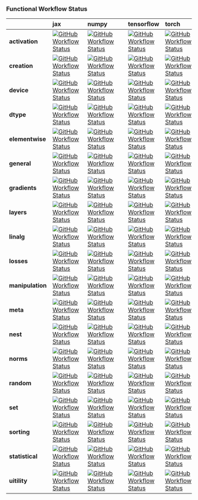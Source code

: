 ### Functional Workflow Status

|                  | jax        | numpy      | tensorflow | torch      |
| ---------------- | --------------------- | --------------------- | --------------------- | --------------------- |
| **activation**   | [![GitHub Workflow Status](https://img.shields.io/github/workflow/status/unifyai/ivy/test-fn-activations-jax?label=%20)](https://github.com/unifyai/ivy/actions/workflows/test-fn-activations-jax.yml)   | [![GitHub Workflow Status](https://img.shields.io/github/workflow/status/unifyai/ivy/test-fn-activations-numpy?label=%20)](https://github.com/unifyai/ivy/actions/workflows/test-fn-activations-np.yml)   | [![GitHub Workflow Status](https://img.shields.io/github/workflow/status/unifyai/ivy/test-fn-activations-tensorflow?label=%20)](https://github.com/unifyai/ivy/actions/workflows/test-fn-activations-tf.yml)   | [![GitHub Workflow Status](https://img.shields.io/github/workflow/status/unifyai/ivy/test-fn-activations-torch?label=%20)](https://github.com/unifyai/ivy/actions/workflows/test-fn-activations-torch.yml)   |
| **creation**     | [![GitHub Workflow Status](https://img.shields.io/github/workflow/status/unifyai/ivy/test-fn-creation-torch?label=%20)](https://github.com/unifyai/ivy/actions/workflows/test-fn-creation-jax.yml)       | [![GitHub Workflow Status](https://img.shields.io/github/workflow/status/unifyai/ivy/test-fn-creation-numpy?label=%20)](https://github.com/unifyai/ivy/actions/workflows/test-fn-creation-np.yml)         | [![GitHub Workflow Status](https://img.shields.io/github/workflow/status/unifyai/ivy/test-fn-creation-tensorflow?label=%20)](https://github.com/unifyai/ivy/actions/workflows/test-fn-creation-tf.yml)         | [![GitHub Workflow Status](https://img.shields.io/github/workflow/status/unifyai/ivy/test-fn-creation-torch?label=%20)](https://github.com/unifyai/ivy/actions/workflows/test-fn-creation-torch.yml)         |
| **device**       | [![GitHub Workflow Status](https://img.shields.io/github/workflow/status/unifyai/ivy/test-fn-device-jax?label=%20)](https://github.com/unifyai/ivy/actions/workflows/test-fn-device-jax.yml)             | [![GitHub Workflow Status](https://img.shields.io/github/workflow/status/unifyai/ivy/test-fn-device-numpy?label=%20)](https://github.com/unifyai/ivy/actions/workflows/test-fn-device-np.yml)             | [![GitHub Workflow Status](https://img.shields.io/github/workflow/status/unifyai/ivy/test-fn-device-tensorflow?label=%20)](https://github.com/unifyai/ivy/actions/workflows/test-fn-device-tf.yml)             | [![GitHub Workflow Status](https://img.shields.io/github/workflow/status/unifyai/ivy/test-fn-device-torch?label=%20)](https://github.com/unifyai/ivy/actions/workflows/test-fn-device-torch.yml)             |
| **dtype**        | [![GitHub Workflow Status](https://img.shields.io/github/workflow/status/unifyai/ivy/test-fn-dtype-jax?label=%20)](https://github.com/unifyai/ivy/actions/workflows/test-fn-dtype-jax.yml)               | [![GitHub Workflow Status](https://img.shields.io/github/workflow/status/unifyai/ivy/test-fn-dtype-numpy?label=%20)](https://github.com/unifyai/ivy/actions/workflows/test-fn-dtype-np.yml)               | [![GitHub Workflow Status](https://img.shields.io/github/workflow/status/unifyai/ivy/test-fn-dtype-tensorflow?label=%20)](https://github.com/unifyai/ivy/actions/workflows/test-fn-dtype-tf.yml)               | [![GitHub Workflow Status](https://img.shields.io/github/workflow/status/unifyai/ivy/test-fn-dtype-torch?label=%20)](https://github.com/unifyai/ivy/actions/workflows/test-fn-dtype-torch.yml)               |
| **elementwise**  | [![GitHub Workflow Status](https://img.shields.io/github/workflow/status/unifyai/ivy/test-fn-elementwise-jax?label=%20)](https://github.com/unifyai/ivy/actions/workflows/test-fn-elementwise-jax.yml)   | [![GitHub Workflow Status](https://img.shields.io/github/workflow/status/unifyai/ivy/test-fn-elementwise-numpy?label=%20)](https://github.com/unifyai/ivy/actions/workflows/test-fn-elementwise-np.yml)   | [![GitHub Workflow Status](https://img.shields.io/github/workflow/status/unifyai/ivy/test-fn-elementwise-tensorflow?label=%20)](https://github.com/unifyai/ivy/actions/workflows/test-fn-elementwise-tf.yml)   | [![GitHub Workflow Status](https://img.shields.io/github/workflow/status/unifyai/ivy/test-fn-elementwise-torch?label=%20)](https://github.com/unifyai/ivy/actions/workflows/test-fn-elementwise-torch.yml)   |
| **general**      | [![GitHub Workflow Status](https://img.shields.io/github/workflow/status/unifyai/ivy/test-fn-general-jax?label=%20)](https://github.com/unifyai/ivy/actions/workflows/test-fn-general-jax.yml)           | [![GitHub Workflow Status](https://img.shields.io/github/workflow/status/unifyai/ivy/test-fn-general-numpy?label=%20)](https://github.com/unifyai/ivy/actions/workflows/test-fn-general-np.yml)           | [![GitHub Workflow Status](https://img.shields.io/github/workflow/status/unifyai/ivy/test-fn-general-tensorflow?label=%20)](https://github.com/unifyai/ivy/actions/workflows/test-fn-general-tf.yml)           | [![GitHub Workflow Status](https://img.shields.io/github/workflow/status/unifyai/ivy/test-fn-general-torch?label=%20)](https://github.com/unifyai/ivy/actions/workflows/test-fn-general-torch.yml)           |
| **gradients**    | [![GitHub Workflow Status](https://img.shields.io/github/workflow/status/unifyai/ivy/test-fn-gradients-jax?label=%20)](https://github.com/unifyai/ivy/actions/workflows/test-fn-gradients-jax.yml)       | [![GitHub Workflow Status](https://img.shields.io/github/workflow/status/unifyai/ivy/test-fn-gradients-numpy?label=%20)](https://github.com/unifyai/ivy/actions/workflows/test-fn-gradients-np.yml)       | [![GitHub Workflow Status](https://img.shields.io/github/workflow/status/unifyai/ivy/test-fn-gradients-tensorflow?label=%20)](https://github.com/unifyai/ivy/actions/workflows/test-fn-gradients-tf.yml)       | [![GitHub Workflow Status](https://img.shields.io/github/workflow/status/unifyai/ivy/test-fn-gradients-torch?label=%20)](https://github.com/unifyai/ivy/actions/workflows/test-fn-gradients-torch.yml)       |
| **layers**       | [![GitHub Workflow Status](https://img.shields.io/github/workflow/status/unifyai/ivy/test-fn-layers-jax?label=%20)](https://github.com/unifyai/ivy/actions/workflows/test-fn-layers-jax.yml)             | [![GitHub Workflow Status](https://img.shields.io/github/workflow/status/unifyai/ivy/test-fn-layers-numpy?label=%20)](https://github.com/unifyai/ivy/actions/workflows/test-fn-layers-np.yml)             | [![GitHub Workflow Status](https://img.shields.io/github/workflow/status/unifyai/ivy/test-fn-layers-tensorflow?label=%20)](https://github.com/unifyai/ivy/actions/workflows/test-fn-layers-tf.yml)             | [![GitHub Workflow Status](https://img.shields.io/github/workflow/status/unifyai/ivy/test-fn-layers-torch?label=%20)](https://github.com/unifyai/ivy/actions/workflows/test-fn-layers-torch.yml)             |
| **linalg**       | [![GitHub Workflow Status](https://img.shields.io/github/workflow/status/unifyai/ivy/test-fn-linalg-jax?label=%20)](https://github.com/unifyai/ivy/actions/workflows/test-fn-linalg-jax.yml)             | [![GitHub Workflow Status](https://img.shields.io/github/workflow/status/unifyai/ivy/test-fn-linalg-numpy?label=%20)](https://github.com/unifyai/ivy/actions/workflows/test-fn-linalg-np.yml)             | [![GitHub Workflow Status](https://img.shields.io/github/workflow/status/unifyai/ivy/test-fn-linalg-tensorflow?label=%20)](https://github.com/unifyai/ivy/actions/workflows/test-fn-linalg-tf.yml)             | [![GitHub Workflow Status](https://img.shields.io/github/workflow/status/unifyai/ivy/test-fn-linalg-torch?label=%20)](https://github.com/unifyai/ivy/actions/workflows/test-fn-linalg-torch.yml)             |
| **losses**       | [![GitHub Workflow Status](https://img.shields.io/github/workflow/status/unifyai/ivy/test-fn-losses-jax?label=%20)](https://github.com/unifyai/ivy/actions/workflows/test-fn-losses-jax.yml)             | [![GitHub Workflow Status](https://img.shields.io/github/workflow/status/unifyai/ivy/test-fn-losses-numpy?label=%20)](https://github.com/unifyai/ivy/actions/workflows/test-fn-losses-np.yml)             | [![GitHub Workflow Status](https://img.shields.io/github/workflow/status/unifyai/ivy/test-fn-losses-tensorflow?label=%20)](https://github.com/unifyai/ivy/actions/workflows/test-fn-losses-tf.yml)             | [![GitHub Workflow Status](https://img.shields.io/github/workflow/status/unifyai/ivy/test-fn-losses-torch?label=%20)](https://github.com/unifyai/ivy/actions/workflows/test-fn-losses-torch.yml)             |
| **manipulation** | [![GitHub Workflow Status](https://img.shields.io/github/workflow/status/unifyai/ivy/test-fn-manipulation-jax?label=%20)](https://github.com/unifyai/ivy/actions/workflows/test-fn-manipulation-jax.yml) | [![GitHub Workflow Status](https://img.shields.io/github/workflow/status/unifyai/ivy/test-fn-manipulation-numpy?label=%20)](https://github.com/unifyai/ivy/actions/workflows/test-fn-manipulation-np.yml) | [![GitHub Workflow Status](https://img.shields.io/github/workflow/status/unifyai/ivy/test-fn-manipulation-tensorflow?label=%20)](https://github.com/unifyai/ivy/actions/workflows/test-fn-manipulation-tf.yml) | [![GitHub Workflow Status](https://img.shields.io/github/workflow/status/unifyai/ivy/test-fn-manipulation-torch?label=%20)](https://github.com/unifyai/ivy/actions/workflows/test-fn-manipulation-torch.yml) |
| **meta**         | [![GitHub Workflow Status](https://img.shields.io/github/workflow/status/unifyai/ivy/test-fn-meta-jax?label=%20)](https://github.com/unifyai/ivy/actions/workflows/test-fn-meta-jax.yml)                 | [![GitHub Workflow Status](https://img.shields.io/github/workflow/status/unifyai/ivy/test-fn-meta-numpy?label=%20)](https://github.com/unifyai/ivy/actions/workflows/test-fn-meta-np.yml)                 | [![GitHub Workflow Status](https://img.shields.io/github/workflow/status/unifyai/ivy/test-fn-meta-tensorflow?label=%20)](https://github.com/unifyai/ivy/actions/workflows/test-fn-meta-tf.yml)                 | [![GitHub Workflow Status](https://img.shields.io/github/workflow/status/unifyai/ivy/test-fn-meta-torch?label=%20)](https://github.com/unifyai/ivy/actions/workflows/test-fn-meta-torch.yml)                 |
| **nest**         | [![GitHub Workflow Status](https://img.shields.io/github/workflow/status/unifyai/ivy/test-fn-nest-jax?label=%20)](https://github.com/unifyai/ivy/actions/workflows/test-fn-nest-jax.yml)                 | [![GitHub Workflow Status](https://img.shields.io/github/workflow/status/unifyai/ivy/test-fn-nest-numpy?label=%20)](https://github.com/unifyai/ivy/actions/workflows/test-fn-nest-np.yml)                 | [![GitHub Workflow Status](https://img.shields.io/github/workflow/status/unifyai/ivy/test-fn-nest-tensorflow?label=%20)](https://github.com/unifyai/ivy/actions/workflows/test-fn-nest-tf.yml)                 | [![GitHub Workflow Status](https://img.shields.io/github/workflow/status/unifyai/ivy/test-fn-nest-torch?label=%20)](https://github.com/unifyai/ivy/actions/workflows/test-fn-nest-torch.yml)                 |
| **norms**        | [![GitHub Workflow Status](https://img.shields.io/github/workflow/status/unifyai/ivy/test-fn-norms-jax?label=%20)](https://github.com/unifyai/ivy/actions/workflows/test-fn-norms-jax.yml)               | [![GitHub Workflow Status](https://img.shields.io/github/workflow/status/unifyai/ivy/test-fn-norms-numpy?label=%20)](https://github.com/unifyai/ivy/actions/workflows/test-fn-norms-np.yml)               | [![GitHub Workflow Status](https://img.shields.io/github/workflow/status/unifyai/ivy/test-fn-norms-tensorflow?label=%20)](https://github.com/unifyai/ivy/actions/workflows/test-fn-norms-tf.yml)               | [![GitHub Workflow Status](https://img.shields.io/github/workflow/status/unifyai/ivy/test-fn-norms-torch?label=%20)](https://github.com/unifyai/ivy/actions/workflows/test-fn-norms-torch.yml)               |
| **random**       | [![GitHub Workflow Status](https://img.shields.io/github/workflow/status/unifyai/ivy/test-fn-random-jax?label=%20)](https://github.com/unifyai/ivy/actions/workflows/test-fn-random-jax.yml)             | [![GitHub Workflow Status](https://img.shields.io/github/workflow/status/unifyai/ivy/test-fn-random-numpy?label=%20)](https://github.com/unifyai/ivy/actions/workflows/test-fn-random-np.yml)             | [![GitHub Workflow Status](https://img.shields.io/github/workflow/status/unifyai/ivy/test-fn-random-tensorflow?label=%20)](https://github.com/unifyai/ivy/actions/workflows/test-fn-random-tf.yml)             | [![GitHub Workflow Status](https://img.shields.io/github/workflow/status/unifyai/ivy/test-fn-random-torch?label=%20)](https://github.com/unifyai/ivy/actions/workflows/test-fn-random-torch.yml)             |
| **set**          | [![GitHub Workflow Status](https://img.shields.io/github/workflow/status/unifyai/ivy/test-fn-set-jax?label=%20)](https://github.com/unifyai/ivy/actions/workflows/test-fn-set-jax.yml)                   | [![GitHub Workflow Status](https://img.shields.io/github/workflow/status/unifyai/ivy/test-fn-set-numpy?label=%20)](https://github.com/unifyai/ivy/actions/workflows/test-fn-set-np.yml)                   | [![GitHub Workflow Status](https://img.shields.io/github/workflow/status/unifyai/ivy/test-fn-set-tensorflow?label=%20)](https://github.com/unifyai/ivy/actions/workflows/test-fn-set-tf.yml)                   | [![GitHub Workflow Status](https://img.shields.io/github/workflow/status/unifyai/ivy/test-fn-set-torch?label=%20)](https://github.com/unifyai/ivy/actions/workflows/test-fn-set-torch.yml)                   |
| **sorting**      | [![GitHub Workflow Status](https://img.shields.io/github/workflow/status/unifyai/ivy/test-fn-sorting-jax?label=%20)](https://github.com/unifyai/ivy/actions/workflows/test-fn-sorting-jax.yml)           | [![GitHub Workflow Status](https://img.shields.io/github/workflow/status/unifyai/ivy/test-fn-sorting-numpy?label=%20)](https://github.com/unifyai/ivy/actions/workflows/test-fn-sorting-np.yml)           | [![GitHub Workflow Status](https://img.shields.io/github/workflow/status/unifyai/ivy/test-fn-sorting-tensorflow?label=%20)](https://github.com/unifyai/ivy/actions/workflows/test-fn-sorting-tf.yml)           | [![GitHub Workflow Status](https://img.shields.io/github/workflow/status/unifyai/ivy/test-fn-sorting-torch?label=%20)](https://github.com/unifyai/ivy/actions/workflows/test-fn-sorting-torch.yml)           |
| **statistical**  | [![GitHub Workflow Status](https://img.shields.io/github/workflow/status/unifyai/ivy/test-fn-statistical-jax?label=%20)](https://github.com/unifyai/ivy/actions/workflows/test-fn-statistical-jax.yml)   | [![GitHub Workflow Status](https://img.shields.io/github/workflow/status/unifyai/ivy/test-fn-statistical-numpy?label=%20)](https://github.com/unifyai/ivy/actions/workflows/test-fn-statistical-np.yml)   | [![GitHub Workflow Status](https://img.shields.io/github/workflow/status/unifyai/ivy/test-fn-statistical-tensorflow?label=%20)](https://github.com/unifyai/ivy/actions/workflows/test-fn-statistical-tf.yml)   | [![GitHub Workflow Status](https://img.shields.io/github/workflow/status/unifyai/ivy/test-fn-statistical-torch?label=%20)](https://github.com/unifyai/ivy/actions/workflows/test-fn-statistical-torch.yml)   |
| **uitility**     | [![GitHub Workflow Status](https://img.shields.io/github/workflow/status/unifyai/ivy/test-fn-utility-jax?label=%20)](https://github.com/unifyai/ivy/actions/workflows/test-fn-utility-jax.yml)           | [![GitHub Workflow Status](https://img.shields.io/github/workflow/status/unifyai/ivy/test-fn-utility-numpy?label=%20)](https://github.com/unifyai/ivy/actions/workflows/test-fn-utility-np.yml)           | [![GitHub Workflow Status](https://img.shields.io/github/workflow/status/unifyai/ivy/test-fn-utility-tensorflow?label=%20)](https://github.com/unifyai/ivy/actions/workflows/test-fn-utility-tf.yml)           | [![GitHub Workflow Status](https://img.shields.io/github/workflow/status/unifyai/ivy/test-fn-utility-torch?label=%20)](https://github.com/unifyai/ivy/actions/workflows/test-fn-utility-torch.yml)           |
 
